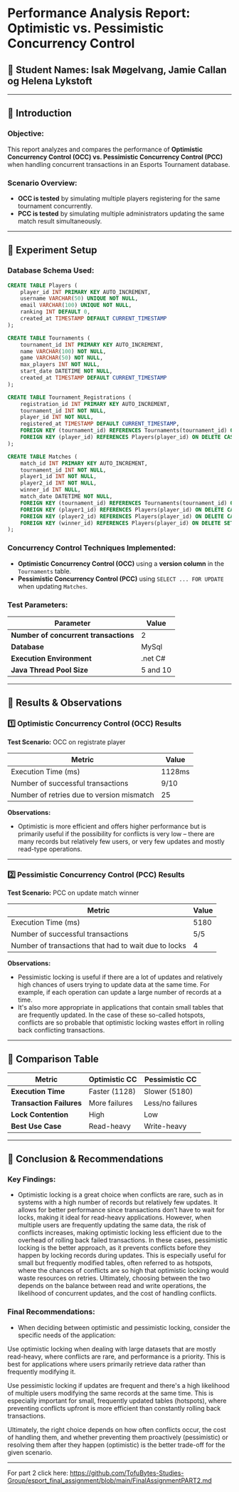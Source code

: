 # **Performance Analysis Report: Optimistic vs. Pessimistic Concurrency Control**

## **📝 Student Names: Isak Møgelvang, Jamie Callan og Helena Lykstoft**

---

## **📌 Introduction**
### **Objective:**
This report analyzes and compares the performance of **Optimistic Concurrency Control (OCC) vs. Pessimistic Concurrency Control (PCC)** when handling concurrent transactions in an Esports Tournament database.

### **Scenario Overview:**
- **OCC is tested** by simulating multiple players registering for the same tournament concurrently.
- **PCC is tested** by simulating multiple administrators updating the same match result simultaneously.

---

## **📌 Experiment Setup**
### **Database Schema Used:**
```sql
CREATE TABLE Players (
    player_id INT PRIMARY KEY AUTO_INCREMENT,
    username VARCHAR(50) UNIQUE NOT NULL,
    email VARCHAR(100) UNIQUE NOT NULL,
    ranking INT DEFAULT 0,
    created_at TIMESTAMP DEFAULT CURRENT_TIMESTAMP
);

CREATE TABLE Tournaments (
    tournament_id INT PRIMARY KEY AUTO_INCREMENT,
    name VARCHAR(100) NOT NULL,
    game VARCHAR(50) NOT NULL,
    max_players INT NOT NULL,
    start_date DATETIME NOT NULL,
    created_at TIMESTAMP DEFAULT CURRENT_TIMESTAMP
);

CREATE TABLE Tournament_Registrations (
    registration_id INT PRIMARY KEY AUTO_INCREMENT,
    tournament_id INT NOT NULL,
    player_id INT NOT NULL,
    registered_at TIMESTAMP DEFAULT CURRENT_TIMESTAMP,
    FOREIGN KEY (tournament_id) REFERENCES Tournaments(tournament_id) ON DELETE CASCADE,
    FOREIGN KEY (player_id) REFERENCES Players(player_id) ON DELETE CASCADE
);

CREATE TABLE Matches (
    match_id INT PRIMARY KEY AUTO_INCREMENT,
    tournament_id INT NOT NULL,
    player1_id INT NOT NULL,
    player2_id INT NOT NULL,
    winner_id INT NULL,
    match_date DATETIME NOT NULL,
    FOREIGN KEY (tournament_id) REFERENCES Tournaments(tournament_id) ON DELETE CASCADE,
    FOREIGN KEY (player1_id) REFERENCES Players(player_id) ON DELETE CASCADE,
    FOREIGN KEY (player2_id) REFERENCES Players(player_id) ON DELETE CASCADE,
    FOREIGN KEY (winner_id) REFERENCES Players(player_id) ON DELETE SET NULL
);
```

### **Concurrency Control Techniques Implemented:**
- **Optimistic Concurrency Control (OCC)** using a **version column** in the `Tournaments` table.
- **Pessimistic Concurrency Control (PCC)** using `SELECT ... FOR UPDATE` when updating `Matches`.

### **Test Parameters:**
| Parameter        | Value |
|-----------------|-------|
| **Number of concurrent transactions** | 2 |
| **Database** | MySql |
| **Execution Environment** | .net C# |
| **Java Thread Pool Size** | 5 and 10 |

---

## **📌 Results & Observations**

### **1️⃣ Optimistic Concurrency Control (OCC) Results**
**Test Scenario:** OCC on registrate player

| **Metric** | **Value** |
|-----------|----------|
| Execution Time (ms) | 1128ms |
| Number of successful transactions | 9/10 |
| Number of retries due to version mismatch | 25 |

**Observations:**
- Optimistic is more efficient and offers higher performance but is primarily useful if the possibility for conflicts is very low – there are many records but relatively few users, or very few updates and mostly read-type operations.

---

### **2️⃣ Pessimistic Concurrency Control (PCC) Results**
**Test Scenario:** PCC on update match winner

| **Metric** | **Value** |
|-----------|----------|
| Execution Time (ms) | 5180 |
| Number of successful transactions | 5/5 |
| Number of transactions that had to wait due to locks | 4 |

**Observations:**
- Pessimistic locking is useful if there are a lot of updates and relatively high chances of users trying to update data at the same time. For example, if each operation can update a large number of records at a time.
- It's also more appropriate in applications that contain small tables that are frequently updated. In the case of these so-called hotspots, conflicts are so probable that optimistic locking wastes effort in rolling back conflicting transactions.

---

## **📌 Comparison Table**
| **Metric**               | **Optimistic CC** | **Pessimistic CC** |
|--------------------------|------------------|------------------|
| **Execution Time**       | Faster (1128) | Slower (5180) |
| **Transaction Failures** | More failures | Less/no failures |
| **Lock Contention**      | High | Low |
| **Best Use Case**       | Read-heavy | Write-heavy |


---

## **📌 Conclusion & Recommendations**
### **Key Findings:**
- Optimistic locking is a great choice when conflicts are rare, such as in systems with a high number of records but relatively few updates. It allows for better performance since transactions don’t have to wait for locks, making it ideal for read-heavy applications. However, when multiple users are frequently updating the same data, the risk of conflicts increases, making optimistic locking less efficient due to the overhead of rolling back failed transactions. In these cases, pessimistic locking is the better approach, as it prevents conflicts before they happen by locking records during updates. This is especially useful for small but frequently modified tables, often referred to as hotspots, where the chances of conflicts are so high that optimistic locking would waste resources on retries. Ultimately, choosing between the two depends on the balance between read and write operations, the likelihood of concurrent updates, and the cost of handling conflicts.

### **Final Recommendations:**
- When deciding between optimistic and pessimistic locking, consider the specific needs of the application:

Use optimistic locking when dealing with large datasets that are mostly read-heavy, where conflicts are rare, and performance is a priority. This is best for applications where users primarily retrieve data rather than frequently modifying it.


Use pessimistic locking if updates are frequent and there's a high likelihood of multiple users modifying the same records at the same time. This is especially important for small, frequently updated tables (hotspots), where preventing conflicts upfront is more efficient than constantly rolling back transactions.

Ultimately, the right choice depends on how often conflicts occur, the cost of handling them, and whether preventing them proactively (pessimistic) or resolving them after they happen (optimistic) is the better trade-off for the given scenario.

 ---
For part 2 click here: https://github.com/TofuBytes-Studies-Group/esport_final_assignment/blob/main/FinalAssignmentPART2.md
